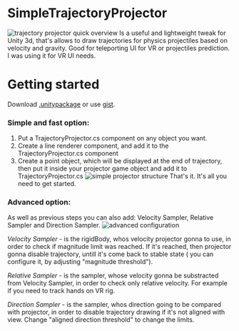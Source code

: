 # SimpleTrajectoryProjector
![trajectory projector quick overview](https://media.giphy.com/media/Cv2IQgsbcT1RDm7oDK/giphy.gif)
Is a useful and lightweight tweak for Unity 3d, that's allows to draw trajectories for physics projectiles based on velocity and gravity. Good for teleporting UI for VR or projectiles prediction. I was using it for VR UI needs.

# Getting started
Download [.unitypackage](https://github.com/Oyshoboy/SimpleTrajectoryProjector/releases) or use [gist](https://gist.github.com/Oyshoboy/e8cef4bb4de38059947bdda4756292bc).

### Simple and fast option:
1. Put a TrajectoryProjector.cs component on any object you want.
2. Create a line renderer component, and add it to the TrajectoryProjector.cs component
3. Create a point object, which will be displayed at the end of trajectory, then put it inside your projector game object and add it to TrajectoryProjector.cs
![simple projector structure](https://i.imgur.com/DLHuGbJ.png)
That's it. It's all you need to get started.

### Advanced option:
As well as previous steps you can also add: Velocity Sampler, Relative Sampler and Direction Sampler.
![advanced configuration](https://user-images.githubusercontent.com/23486183/154796922-7c4c09b1-874c-4b14-8e2d-b13be11ed90b.png)

*Velocity Sampler* - is the rigidBody, whos velocity projector gonna to use, in order to check if magnitude limit was reached. If it's reached, then projector gonna disable trajectory, untill it's come back to stable state ( you can configure it, by adjusting "magnitude threshold").

*Relative Sampler* - is the sampler, whose velocity gonna be substracted from Velocity Sampler, in order to check only relative velocity. For example if you need to track hands on VR rig.

*Direction Sampler* - is the sampler, whos direction going to be compared with projector, in order to disable trajectory drawing if it's not aligned with view. Change "aligned direction threshold" to change the limits.
